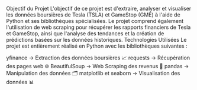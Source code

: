 Objectif du Projet
L'objectif de ce projet est d'extraire, analyser et visualiser les données boursières de Tesla (TSLA) et GameStop (GME) à l'aide de Python et ses bibliothèques spécialisées. Le projet comprend également l'utilisation de web scraping pour récupérer les rapports financiers de Tesla et GameStop, ainsi que l'analyse des tendances et la création de prédictions basées sur les données historiques.
Technologies Utilisées
Le projet est entièrement réalisé en Python avec les bibliothèques suivantes :

yfinance → Extraction des données boursières 📈
requests → Récupération des pages web 🌐
BeautifulSoup → Web Scraping des revenus 📄
pandas → Manipulation des données 🗂️
matplotlib et seaborn → Visualisation des données 📊
